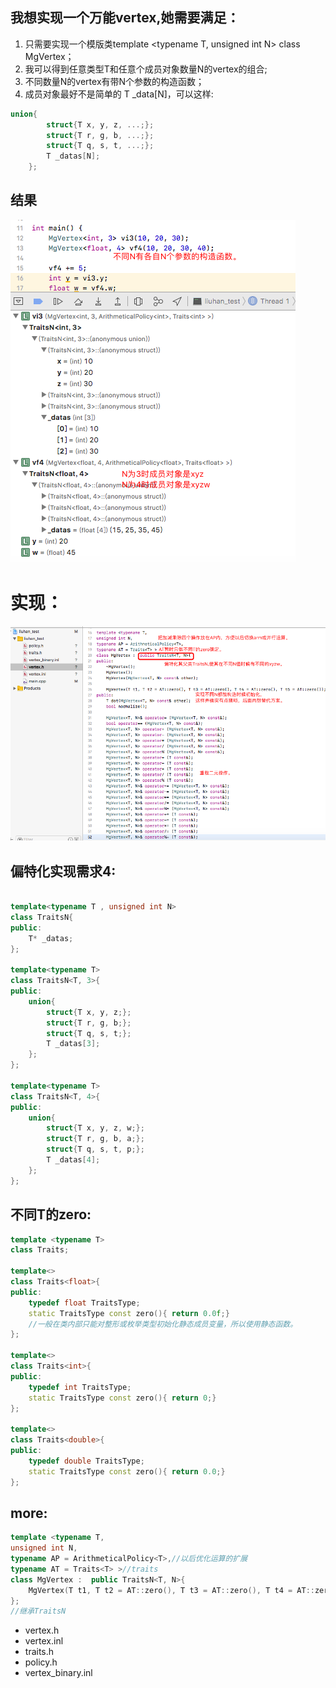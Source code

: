 我想实现一个万能vertex,她需要满足：
-
1. 只需要实现一个模版类template <typename T, unsigned int N> class MgVertex；
2. 我可以得到任意类型T和任意个成员对象数量N的vertex的组合;
3. 不同数量N的vertex有带N个参数的构造函数；
4. 成员对象最好不是简单的 T _data[N]，可以这样:
```c++ 
union{
        struct{T x, y, z, ...;};
        struct{T r, g, b, ...;};
        struct{T q, s, t, ...;};
        T _datas[N];
    };
```
结果
-
![](./结果.png)

实现：
=
![](./方案.png)

偏特化实现需求4:
-
```c++ 

template<typename T , unsigned int N>
class TraitsN{
public:
    T* _datas;
};

template<typename T>
class TraitsN<T, 3>{
public:
    union{
        struct{T x, y, z;};
        struct{T r, g, b;};
        struct{T q, s, t;};
        T _datas[3];
    };
};

template<typename T>
class TraitsN<T, 4>{
public:
    union{
        struct{T x, y, z, w;};
        struct{T r, g, b, a;};
        struct{T q, s, t, p;};
        T _datas[4];
    };
};
```


不同T的zero:
-
```c++ 
template <typename T>
class Traits;

template<>
class Traits<float>{
public:
    typedef float TraitsType;
    static TraitsType const zero(){ return 0.0f;}
    //一般在类内部只能对整形或枚举类型初始化静态成员变量，所以使用静态函数。
};

template<>
class Traits<int>{
public:
    typedef int TraitsType;
    static TraitsType const zero(){ return 0;}
};

template<>
class Traits<double>{
public:
    typedef double TraitsType;
    static TraitsType const zero(){ return 0.0;}
};
```

more:
-
```c++
template <typename T,
unsigned int N,
typename AP = ArithmeticalPolicy<T>,//以后优化运算的扩展
typename AT = Traits<T> >//traits
class MgVertex :  public TraitsN<T, N>{
    MgVertex(T t1, T t2 = AT::zero(), T t3 = AT::zero(), T t4 = AT::zero(), T t5 = AT::zero());
};
//继承TraitsN

```

* vertex.h
* vertex.inl
* traits.h
* policy.h
* vertex_binary.inl
